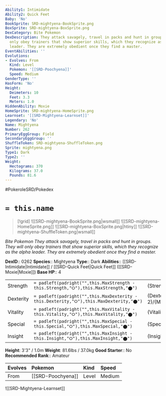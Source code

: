 ```yaml
---
Ability1: Intimidate
Ability2: Quick Feet
Baby: 'No'
BookSprite: SRD-mightyena-BookSprite.png
BoxSprite: SRD-mightyena-BoxSprite.png
DexCategory: Bite Pokemon
DexDescription: They attack savagely, travel in packs and hunt in groups. They will
  only obey trainers that show superior skills, which they recognize as the alpha
  leader. They are extremely obedient once they find a master.
EventAbilities: ''
Evolutions:
- Evolves: From
  Kind: Level
  Pokemon: '[[SRD-Poochyena]]'
  Speed: Medium
GenderType: ''
HasForm: 'No'
Height:
  Deimeters: 10
  Feet: 3.3
  Meters: 1.0
HiddenAbility: Moxie
HomeSprite: SRD-mightyena-HomeSprite.png
Learnset: '[[SRD-Mightyena-Learnset]]'
Legendary: 'No'
Name: Mightyena
Number: 262
PrimaryEggGroup: Field
SecondaryEggGroup: ''
ShuffleToken: SRD-mightyena-ShuffleToken.png
Sprite: mightyena.png
Type1: Dark
Type2: ''
Weight:
  Hectograms: 370
  Kilograms: 37.0
  Pounds: 81.6
---
```


#PokeroleSRD/Pokedex

# `= this.name`

> [!grid]
> ![[SRD-mightyena-BookSprite.png|wsmall]]
> ![[SRD-mightyena-HomeSprite.png]]
> ![[SRD-mightyena-BoxSprite.png|htiny]]
> ![[SRD-mightyena-ShuffleToken.png|wsmall]]


*Bite Pokemon*
*They attack savagely, travel in packs and hunt in groups. They will only obey trainers that show superior skills, which they recognize as the alpha leader. They are extremely obedient once they find a master.*

**DexID**:: 0262
**Species**:: Mightyena
**Type**:: Dark
**Abilities**:: [[SRD-Intimidate|Intimidate]] / [[SRD-Quick Feet|Quick Feet]] ([[SRD-Moxie|Moxie]])
**Base HP**:: 4

|           |                                                                                        |                                          |
| --------- | -------------------------------------------------------------------------------------- | ---------------------------------------- |
| Strength  | `= padleft(padright("",this.MaxStrength - this.Strength,"⭘"),this.MaxStrength,"⬤")`    | (Strength::3)/(MaxStrength::6)   |
| Dexterity | `= padleft(padright("",this.MaxDexterity - this.Dexterity,"⭘"),this.MaxDexterity,"⬤")` | (Dexterity:: 2)/(MaxDexterity::5) |
| Vitality  | `= padleft(padright("",this.MaxVitality - this.Vitality,"⭘"),this.MaxVitality,"⬤")`    | (Vitality::2)/(MaxVitality::5)   |
| Special   | `= padleft(padright("",this.MaxSpecial - this.Special,"⭘"),this.MaxSpecial,"⬤")`       | (Special::2)/(MaxSpecial::4)     |
| Insight   | `= padleft(padright("",this.MaxInsight - this.Insight,"⭘"),this.MaxInsight,"⬤")`       | (Insight::2)/(MaxInsight::4)     |

**Height**: 3'3" / 1.0m
**Weight**: 81.6lbs / 37.0kg
**Good Starter**:: No
**Recommended Rank**:: Amateur

| Evolves   | Pokemon           | Kind   | Speed   |
|:----------|:------------------|:-------|:--------|
| From      | [[SRD-Poochyena]] | Level  | Medium  |

![[SRD-Mightyena-Learnset]]